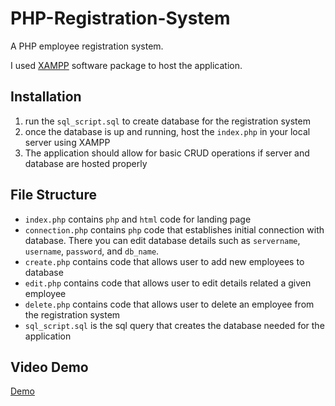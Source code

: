 # PHP-Registration-System

A PHP employee registration system. 

I used [XAMPP](https://www.apachefriends.org/download.html) software package to host the application. 

## Installation

1. run the `sql_script.sql` to create database for the registration system
2. once the database is up and running, host the `index.php` in your local server using XAMPP
3. The application should allow for basic CRUD operations if server and database are hosted properly


## File Structure

- `index.php` contains `php` and `html` code for landing page
- `connection.php` contains `php` code that establishes initial connection with database. There you can edit database 
details such as `servername`, `username`, `password`, and `db_name`. 
- `create.php` contains code that allows user to add new employees to database
- `edit.php` contains code that allows user to edit details related a given employee 
- `delete.php` contains code that allows user to delete an employee from the registration system
- `sql_script.sql` is the sql query that creates the database needed for the application


## Video Demo

[Demo](https://youtu.be/yVmA4a6kRsU)
